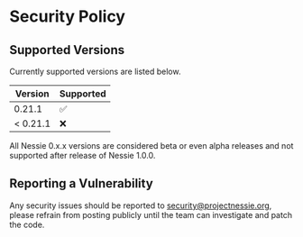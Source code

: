 # Security Policy

## Supported Versions

Currently supported versions are listed below.

| Version  | Supported          |
|----------|--------------------|
| 0.21.1   | :white_check_mark: |
| < 0.21.1 | :x:                |

All Nessie 0.x.x versions are considered beta or even alpha releases and not supported after
release of Nessie 1.0.0.

## Reporting a Vulnerability

Any security issues should be reported to security@projectnessie.org, please refrain from posting publicly until the team can investigate and patch the code.
